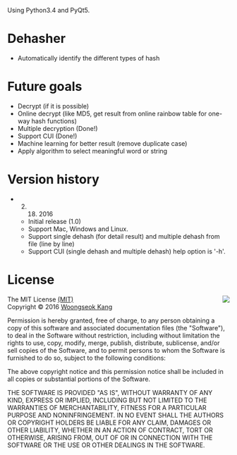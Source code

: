 Using Python3.4 and PyQt5.

# Dehasher

- Automatically identify the different types of hash

# Future goals

- Decrypt (if it is possible)
- Online decrypt (like MD5, get result from online rainbow table for one-way hash functions)
- Multiple decryption (Done!)
- Support CUI (Done!)
- Machine learning for better result (remove duplicate case)
- Apply algorithm to select meaningful word or string

# Version history

- 2. 18. 2016
  - Initial release (1.0)
  - Support Mac, Windows and Linux.
  - Support single dehash (for detail result) and multiple dehash from file (line by line)
  - Support CUI (single dehash and multiple dehash) help option is '-h'.

# License

<img align="right" src="http://opensource.org/trademarks/opensource/OSI-Approved-License-100x137.png">
The MIT License <a href="https://opensource.org/licenses/MIT">(MIT)</a>
<br>Copyright © 2016 <a href="https://github.com/NephtywS">Woongseok Kang</a>

Permission is hereby granted, free of charge, to any person obtaining a copy of this software and associated documentation files (the "Software"), to deal in the Software without restriction, including without limitation the rights to use, copy, modify, merge, publish, distribute, sublicense, and/or sell copies of the Software, and to permit persons to whom the Software is furnished to do so, subject to the following conditions:

The above copyright notice and this permission notice shall be included in all copies or substantial portions of the Software.

THE SOFTWARE IS PROVIDED "AS IS", WITHOUT WARRANTY OF ANY KIND, EXPRESS OR IMPLIED, INCLUDING BUT NOT LIMITED TO THE WARRANTIES OF MERCHANTABILITY, FITNESS FOR A PARTICULAR PURPOSE AND NONINFRINGEMENT. IN NO EVENT SHALL THE AUTHORS OR COPYRIGHT HOLDERS BE LIABLE FOR ANY CLAIM, DAMAGES OR OTHER LIABILITY, WHETHER IN AN ACTION OF CONTRACT, TORT OR OTHERWISE, ARISING FROM, OUT OF OR IN CONNECTION WITH THE SOFTWARE OR THE USE OR OTHER DEALINGS IN THE SOFTWARE.

